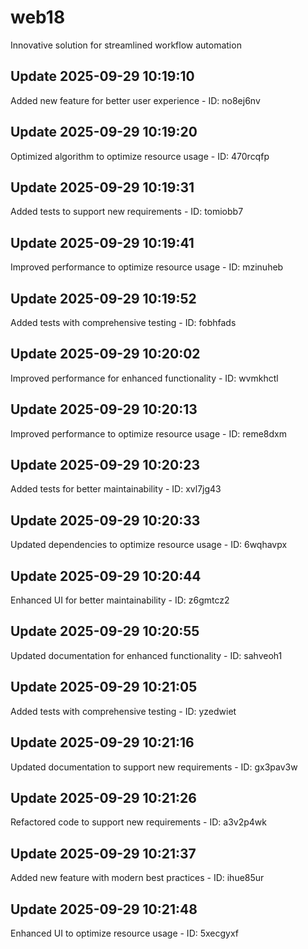 # web18
Innovative solution for streamlined workflow automation

## Update 2025-09-29 10:19:10
Added new feature for better user experience - ID: no8ej6nv


## Update 2025-09-29 10:19:20
Optimized algorithm to optimize resource usage - ID: 470rcqfp


## Update 2025-09-29 10:19:31
Added tests to support new requirements - ID: tomiobb7


## Update 2025-09-29 10:19:41
Improved performance to optimize resource usage - ID: mzinuheb


## Update 2025-09-29 10:19:52
Added tests with comprehensive testing - ID: fobhfads


## Update 2025-09-29 10:20:02
Improved performance for enhanced functionality - ID: wvmkhctl


## Update 2025-09-29 10:20:13
Improved performance to optimize resource usage - ID: reme8dxm


## Update 2025-09-29 10:20:23
Added tests for better maintainability - ID: xvl7jg43


## Update 2025-09-29 10:20:33
Updated dependencies to optimize resource usage - ID: 6wqhavpx


## Update 2025-09-29 10:20:44
Enhanced UI for better maintainability - ID: z6gmtcz2


## Update 2025-09-29 10:20:55
Updated documentation for enhanced functionality - ID: sahveoh1


## Update 2025-09-29 10:21:05
Added tests with comprehensive testing - ID: yzedwiet


## Update 2025-09-29 10:21:16
Updated documentation to support new requirements - ID: gx3pav3w


## Update 2025-09-29 10:21:26
Refactored code to support new requirements - ID: a3v2p4wk


## Update 2025-09-29 10:21:37
Added new feature with modern best practices - ID: ihue85ur


## Update 2025-09-29 10:21:48
Enhanced UI to optimize resource usage - ID: 5xecgyxf

